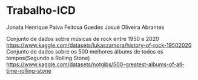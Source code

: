 # Trabalho-ICD
Jonata Henrique Paiva Feitosa Guedes
Josué Oliveira Abrantes 











Conjunto de dados sobre músicas de rock entre 1950 e 2020 https://www.kaggle.com/datasets/lukaszamora/history-of-rock-19502020
Conjunto de dados sobre os 500 melhores álbums de todos os tempos(Segundo a Rolling Stone) https://www.kaggle.com/datasets/notgibs/500-greatest-albums-of-all-time-rolling-stone
